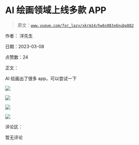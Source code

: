 # AI 绘画领域上线多款 APP

> 原文：[`www.yuque.com/for_lazy/xkrm14/hw6s083x6nubp882`](https://www.yuque.com/for_lazy/xkrm14/hw6s083x6nubp882)

作者： 洋先生 

日期：2023-03-08 

点赞数：24 

正文： 

AI 绘画出了很多 app，可以尝试一下 

![](img/7918a1e646de3115139a150a773b95d4.png) 

![](img/9c5b09bfb557e85bf9fd9ce86a009f60.png) 

![](img/0959bb90da56abb869b4aa08f7dee44e.png) 

![](img/a4d6454126a1a1cd37d9b5ff6ea4b807.png) 

评论区： 

暂无评论 

